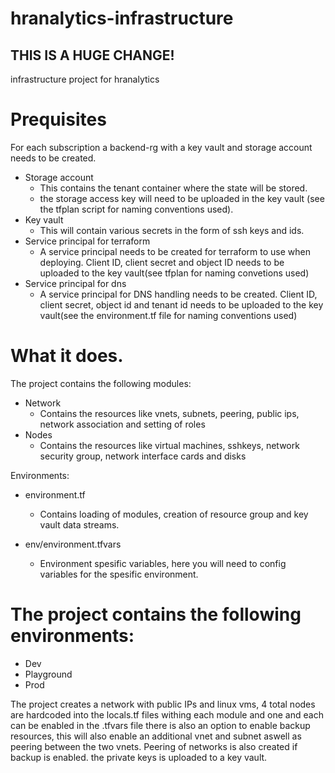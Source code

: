 # hranalytics-infrastructure

## THIS IS A HUGE CHANGE!

infrastructure project for hranalytics

# Prequisites

For each subscription a backend-rg with a key vault and storage account needs to be created.

- Storage account
  - This contains the tenant container where the state will be stored.
  - the storage access key will need to be uploaded in the key vault (see the tfplan script for naming conventions used).
- Key vault
  - This will contain various secrets in the form of ssh keys and ids.
- Service principal for terraform
  - A service principal needs to be created for terraform to use when deploying. Client ID, client secret and object ID needs to be uploaded to the key vault(see tfplan for naming convetions used)
- Service principal for dns
  - A service principal for DNS handling needs to be created. Client ID, client secret, object id and tenant id needs to be uploaded to the key vault(see the environment.tf file for naming conventions used)

# What it does.

The project contains the following modules:

- Network
  - Contains the resources like vnets, subnets, peering, public ips, network association and setting of roles
- Nodes
  - Contains the resources like virtual machines, sshkeys, network security group, network interface cards and disks

Environments:

- environment.tf
  - Contains loading of modules, creation of resource group and key vault data streams.
- env/environment.tfvars

  - Environment spesific variables, here you will need to config variables for the spesific environment.

# The project contains the following environments:

- Dev
- Playground
- Prod

The project creates a network with public IPs and linux vms, 4 total nodes are hardcoded into the locals.tf files withing each module and one and each can be enabled in the <environment>.tfvars file there is also an option to enable backup resources, this will also enable an additional vnet and subnet aswell as peering between the two vnets.
Peering of networks is also created if backup is enabled.
the private keys is uploaded to a key vault.
